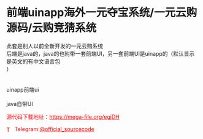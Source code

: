 # 前端uinapp海外一元夺宝系统/一元云购源码/云购竞猜系统

此套是别人以前全新开发的一元云购系统<br>后端是java的，java的也附带一套前端UI，另一套前端UI是uinapp的（默认显示是英文的有中文语言包<br>）<br><br><br>uinapp前端ui<br><br>java自带UI<br>


<p style="color: red;">源代码下载地址：<a href="https://mega-file.org/egjDH" style="color: red;">https://mega-file.org/egjDH</a></p><p style="color: red;"><img src="https://cdn-icons-png.flaticon.com/512/2111/2111646.png" alt="Telegram Icon" style="width: 16px; vertical-align: middle; margin-right: 5px;">Telegram:<a href="https://t.me/official_sourcecode" style="color: red;">@official_sourcecode</a></p>